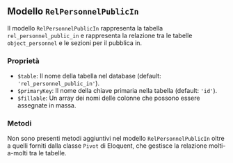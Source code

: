 ## Modello `RelPersonnelPublicIn`

Il modello `RelPersonnelPublicIn` rappresenta la tabella `rel_personnel_public_in` e rappresenta la relazione tra le tabelle `object_personnel` e le sezioni per il pubblica in.

### Proprietà

* `$table`: Il nome della tabella nel database (default: `'rel_personnel_public_in'`).
* `$primaryKey`: Il nome della chiave primaria nella tabella (default: `'id'`).
* `$fillable`: Un array dei nomi delle colonne che possono essere assegnate in massa.

### Metodi

Non sono presenti metodi aggiuntivi nel modello `RelPersonnelPublicIn` oltre a quelli forniti dalla classe `Pivot` di Eloquent, che gestisce la relazione molti-a-molti tra le tabelle.
